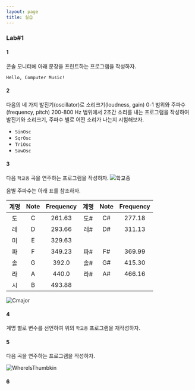 ```yaml
---
layout: page
title: 실습
---
```


### Lab#1

#### 1 
콘솔 모니터에 아래 문장을 프린트하는 프로그램을 작성하자.
```
Hello, Computer Music!
```

#### 2 
다음의 네 가지 발진기(oscillator)로 소리크기(loudness, gain) 0-1 범위와 주파수(frequency, pitch) 200-800 Hz 범위에서 2초간 소리를 내는 프로그램을 작성하여 발진기와 소리크기, 주파수 별로 어떤 소리가 나는지 시험해보자.
- `SinOsc`
- `SqrOsc`
- `TriOsc`
- `SawOsc`

#### 3
다음 `학교종` 곡을 연주하는 프로그램을 작성하자.
![학교종](https://i.imgur.com/FcCZKh0.png)

음별 주파수는 아래 표를 참조하자.

| 계명 | Note | Frequency | 계명 | Note | Frequency |
|:----:|:-----:|:-----:|:----:|:-----:|:-----:| 
| 도 | C | 261.63 | 도# | C# | 277.18 |
| 레 | D | 293.66 | 레# | D# | 311.13 | 
| 미 | E | 329.63 ||||
| 파 | F | 349.23 | 파# | F# | 369.99 | 
| 솔 | G | 392.0 | 솔# | G# | 415.30 | 
| 라 | A | 440.0 | 라# | A# | 466.16 | 
| 시 | B | 493.88 ||||

![Cmajor](https://i.imgur.com/hFYouk4.png)

#### 4

계명 별로 변수를 선언하여 위의 `학교종` 프로그램을 재작성하자.

#### 5

다음 곡을 연주하는 프로그램을 작성하자.

![WhereIsThumbkin](https://i.imgur.com/74f4Bif.png)

#### 6


